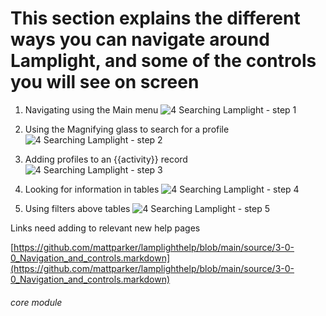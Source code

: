 # This section explains the different ways you can navigate around Lamplight, and some of the controls you will see on screen

1. Navigating using the Main menu
![4 Searching Lamplight - step 1](4_Searching_Lamplight_im_1.png)
2. Using the Magnifying glass to search for a profile
![4 Searching Lamplight - step 2](4_Searching_Lamplight_im_2.png)

3. Adding profiles to an {{activity}} record
![4 Searching Lamplight - step 3](4_Searching_Lamplight_im_3.png)
4. Looking for information in tables
![4 Searching Lamplight - step 4](4_Searching_Lamplight_im_4.png)

5. Using filters above tables
![4 Searching Lamplight - step 5](4_Searching_Lamplight_im_5.png)

Links need adding to relevant new help pages

[https://github.com/mattparker/lamplighthelp/blob/main/source/3-0-0_Navigation_and_controls.markdown](https://github.com/mattparker/lamplighthelp/blob/main/source/3-0-0_Navigation_and_controls.markdown)


###### core module
